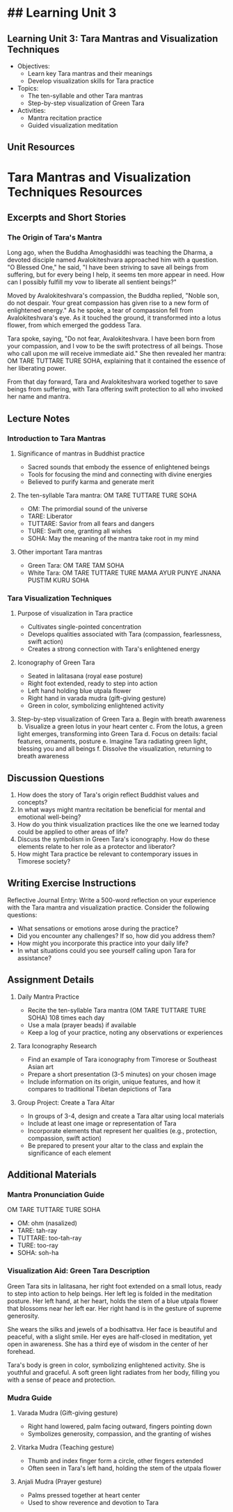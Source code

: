 # ## Learning Unit 3

## Learning Unit 3: Tara Mantras and Visualization Techniques
- Objectives:
  * Learn key Tara mantras and their meanings
  * Develop visualization skills for Tara practice
- Topics:
  * The ten-syllable and other Tara mantras
  * Step-by-step visualization of Green Tara
- Activities:
  * Mantra recitation practice
  * Guided visualization meditation

## Unit Resources

# Tara Mantras and Visualization Techniques Resources

## Excerpts and Short Stories

### The Origin of Tara's Mantra

Long ago, when the Buddha Amoghasiddhi was teaching the Dharma, a devoted disciple named Avalokiteshvara approached him with a question. "O Blessed One," he said, "I have been striving to save all beings from suffering, but for every being I help, it seems ten more appear in need. How can I possibly fulfill my vow to liberate all sentient beings?"

Moved by Avalokiteshvara's compassion, the Buddha replied, "Noble son, do not despair. Your great compassion has given rise to a new form of enlightened energy." As he spoke, a tear of compassion fell from Avalokiteshvara's eye. As it touched the ground, it transformed into a lotus flower, from which emerged the goddess Tara.

Tara spoke, saying, "Do not fear, Avalokiteshvara. I have been born from your compassion, and I vow to be the swift protectress of all beings. Those who call upon me will receive immediate aid." She then revealed her mantra: OM TARE TUTTARE TURE SOHA, explaining that it contained the essence of her liberating power.

From that day forward, Tara and Avalokiteshvara worked together to save beings from suffering, with Tara offering swift protection to all who invoked her name and mantra.

## Lecture Notes

### Introduction to Tara Mantras

1. Significance of mantras in Buddhist practice
   - Sacred sounds that embody the essence of enlightened beings
   - Tools for focusing the mind and connecting with divine energies
   - Believed to purify karma and generate merit

2. The ten-syllable Tara mantra: OM TARE TUTTARE TURE SOHA
   - OM: The primordial sound of the universe
   - TARE: Liberator
   - TUTTARE: Savior from all fears and dangers
   - TURE: Swift one, granting all wishes
   - SOHA: May the meaning of the mantra take root in my mind

3. Other important Tara mantras
   - Green Tara: OM TARE TAM SOHA
   - White Tara: OM TARE TUTTARE TURE MAMA AYUR PUNYE JNANA PUSTIM KURU SOHA

### Tara Visualization Techniques

1. Purpose of visualization in Tara practice
   - Cultivates single-pointed concentration
   - Develops qualities associated with Tara (compassion, fearlessness, swift action)
   - Creates a strong connection with Tara's enlightened energy

2. Iconography of Green Tara
   - Seated in lalitasana (royal ease posture)
   - Right foot extended, ready to step into action
   - Left hand holding blue utpala flower
   - Right hand in varada mudra (gift-giving gesture)
   - Green in color, symbolizing enlightened activity

3. Step-by-step visualization of Green Tara
   a. Begin with breath awareness
   b. Visualize a green lotus in your heart center
   c. From the lotus, a green light emerges, transforming into Green Tara
   d. Focus on details: facial features, ornaments, posture
   e. Imagine Tara radiating green light, blessing you and all beings
   f. Dissolve the visualization, returning to breath awareness

## Discussion Questions

1. How does the story of Tara's origin reflect Buddhist values and concepts?
2. In what ways might mantra recitation be beneficial for mental and emotional well-being?
3. How do you think visualization practices like the one we learned today could be applied to other areas of life?
4. Discuss the symbolism in Green Tara's iconography. How do these elements relate to her role as a protector and liberator?
5. How might Tara practice be relevant to contemporary issues in Timorese society?

## Writing Exercise Instructions

Reflective Journal Entry:
Write a 500-word reflection on your experience with the Tara mantra and visualization practice. Consider the following questions:
- What sensations or emotions arose during the practice?
- Did you encounter any challenges? If so, how did you address them?
- How might you incorporate this practice into your daily life?
- In what situations could you see yourself calling upon Tara for assistance?

## Assignment Details

1. Daily Mantra Practice
   - Recite the ten-syllable Tara mantra (OM TARE TUTTARE TURE SOHA) 108 times each day
   - Use a mala (prayer beads) if available
   - Keep a log of your practice, noting any observations or experiences

2. Tara Iconography Research
   - Find an example of Tara iconography from Timorese or Southeast Asian art
   - Prepare a short presentation (3-5 minutes) on your chosen image
   - Include information on its origin, unique features, and how it compares to traditional Tibetan depictions of Tara

3. Group Project: Create a Tara Altar
   - In groups of 3-4, design and create a Tara altar using local materials
   - Include at least one image or representation of Tara
   - Incorporate elements that represent her qualities (e.g., protection, compassion, swift action)
   - Be prepared to present your altar to the class and explain the significance of each element

## Additional Materials

### Mantra Pronunciation Guide

OM TARE TUTTARE TURE SOHA

- OM: ohm (nasalized)
- TARE: tah-ray
- TUTTARE: too-tah-ray
- TURE: too-ray
- SOHA: soh-ha

### Visualization Aid: Green Tara Description

Green Tara sits in lalitasana, her right foot extended on a small lotus, ready to step into action to help beings. Her left leg is folded in the meditation posture. Her left hand, at her heart, holds the stem of a blue utpala flower that blossoms near her left ear. Her right hand is in the gesture of supreme generosity.

She wears the silks and jewels of a bodhisattva. Her face is beautiful and peaceful, with a slight smile. Her eyes are half-closed in meditation, yet open in awareness. She has a third eye of wisdom in the center of her forehead.

Tara's body is green in color, symbolizing enlightened activity. She is youthful and graceful. A soft green light radiates from her body, filling you with a sense of peace and protection.

### Mudra Guide

1. Varada Mudra (Gift-giving gesture)
   - Right hand lowered, palm facing outward, fingers pointing down
   - Symbolizes generosity, compassion, and the granting of wishes

2. Vitarka Mudra (Teaching gesture)
   - Thumb and index finger form a circle, other fingers extended
   - Often seen in Tara's left hand, holding the stem of the utpala flower

3. Anjali Mudra (Prayer gesture)
   - Palms pressed together at heart center
   - Used to show reverence and devotion to Tara